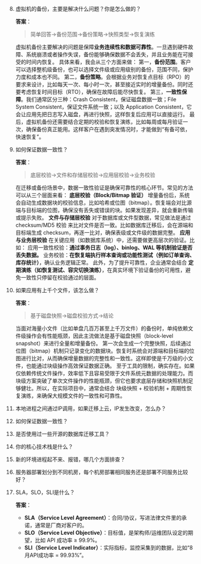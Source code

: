 8. 虚拟机的备份，主要是解决什么问题？你是怎么做的？
    
    **答案**：
    > 简单回答→备份范围→备份策略→快照类型→恢复演练

    虚拟机备份主要解决的问题是保障**业务连续性和数据可靠性**。一旦遇到硬件故障、系统崩溃或者操作失误，备份能够确保数据不会丢失，并且业务能在可接受的时间内恢复。
    具体来看，我会从三个方面来做：
    第一，**备份范围**。客户可以选择整机级备份，也可以选择文件级或应用级别的备份，范围不同，保护力度和成本也不同。
    第二，**备份策略**。会根据业务对恢复点目标（RPO）的要求来设计，比如每天一次、每小时一次，甚至接近实时的增量备份。同时还要考虑恢复时间目标（RTO），确保在故障后能尽快恢复。
    第三，**一致性保障**。我们通常区分三种：Crash Consistent，保证磁盘数据一致；File System Consistent，保证文件系统一致；以及 Application Consistent，它会让应用先把日志写入磁盘，再进行快照，这样恢复后应用可以直接运行。
    最后，虚拟机备份还需要结合定期的校验和恢复演练，比如每周或每月验证一次，确保备份真正能用。这样客户在遇到突发情况时，才能做到“有备可依，快速恢复”。

9. 如何保证数据一致性？

    **答案**：
    > 底层校验→文件和存储层校验→应用层校验→业务校验

    在迁移或备份场景中，数据一致性验证是确保可靠性的核心环节。常见的方法可以从三个层面来看：
    **底层校验（Block/Bitmap 验证）**
    增量备份后，系统会自动生成数据块的校验信息，比如哈希或位图（bitmap）。恢复端会对比源端与目标端的位图，确保没有丢失或错误的块。如果发现差异，就会重新传输或提示失败。
    **文件与存储层校验**
    对于数据库或文件型数据，常见做法是通过 checksum/MD5 校验 来比对文件是否一致。比如数据库迁移后，会在源端和目标端生成 checksum，再逐一比对，确保表级或文件级的数据完整。
    **应用与业务层校验**
    在关键应用（如数据库系统）中，还需要做更高层次的验证。比如：
    应用一致性校验：**通过事务日志（log）、binlog、WAL 等机制验证是否丢失数据。**
    业务校验：**在恢复端执行样本查询或功能性测试（例如订单查询、库存统计）**，确认业务逻辑正常。
    此外，为了提升可靠性，企业通常会结合 **定期演练（如恢复测试、容灾切换演练）**，在真实环境下验证备份的可用性，避免一致性只停留在校验通过的层面。

10. 如果应用有上千个文件，该怎么做？
    
    **答案**：
    > 基于磁盘快照→磁盘校验方式→结论

    当面对海量小文件（比如单盘几百万甚至上千万文件）的备份时，单纯依赖文件级操作会有性能瓶颈，因此主流做法是基于磁盘快照（block-level snapshot）来进行全量和增量备份。
    第一次会生成一个完整快照，后续通过位图（bitmap）机制只记录变化的数据块。恢复时系统会对源端和目标端的位图进行比对，从而确保增量数据的完整性和一致性。这样即使是千万级的小文件，也能通过块级操作高效保证数据正确。
    至于工具的限制，确实存在。如果仅依赖传统文件操作，效率低下且容易受限于文件系统元数据的处理能力。而块级方案突破了单次文件操作的性能瓶颈，但它也要求底层存储和快照机制足够健壮。所以，在实际项目中，通常会结合 块级快照 + 校验机制 + 周期性恢复演练，来确保大规模文件的一致性和可靠性。

1. 本地进程之间通过IP调用，如果迁移上云，IP发生改变，怎么办？
2. 如何保证数据一致性？
3. 是否使用过一些开源的数据库迁移工具？
4. 你的核心技术栈是什么？
5. 新的环境进程起不来、报错，哪几个方面排查？
6. 服务器部署划分到不同机房，每个机房部署相同服务还是部署不同服务比较好？
7. SLA，SLO，SLI是什么？

    **答案**：
    - **SLA（Service Level Agreement）**：合同/协议，写进法律文件里的承诺，通常是厂商对客户的。
    - **SLO（Service Level Objective）**：目标值，是架构师/运维团队设定的期望，比如 API 成功率 ≥ 99.9%。
    - **SLI（Service Level Indicator）**：实际指标，监控采集到的数据，比如“8月API成功率 = 99.93%”。

